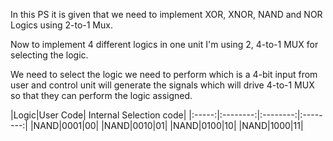 In this PS it is given that we need to implement XOR, XNOR, NAND and NOR Logics using 2-to-1 Mux.

Now to implement 4 different logics in one unit I'm using 2, 4-to-1 MUX for selecting the logic.

We need to select the logic we need to perform which is a 4-bit input from user and control unit will generate the signals which will drive 4-to-1 MUX so that they can perform the logic assigned.

|Logic|User Code| Internal Selection code|
|:-----:|:--------:|:--------:|:--------:|
|NAND|0001|00|
|NAND|0010|01|
|NAND|0100|10|
|NAND|1000|11|



